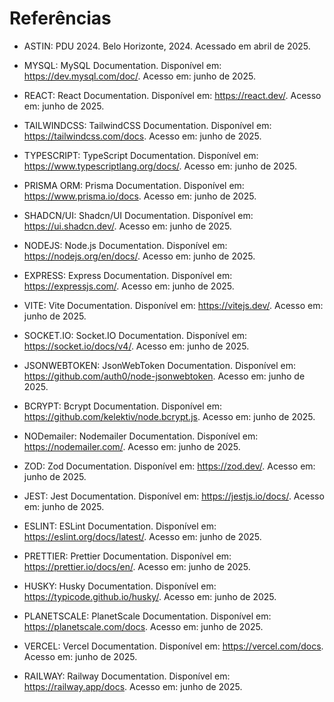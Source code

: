 # Referências

- ASTIN: PDU 2024. Belo Horizonte, 2024. Acessado em abril de 2025.

- MYSQL: MySQL Documentation. Disponível em: <https://dev.mysql.com/doc/>. Acesso em: junho de 2025.

- REACT: React Documentation. Disponível em: <https://react.dev/>. Acesso em: junho de 2025.

- TAILWINDCSS: TailwindCSS Documentation. Disponível em: <https://tailwindcss.com/docs>. Acesso em: junho de 2025.

- TYPESCRIPT: TypeScript Documentation. Disponível em: <https://www.typescriptlang.org/docs/>. Acesso em: junho de 2025.

- PRISMA ORM: Prisma Documentation. Disponível em: <https://www.prisma.io/docs>. Acesso em: junho de 2025.

- SHADCN/UI: Shadcn/UI Documentation. Disponível em: <https://ui.shadcn.dev/>. Acesso em: junho de 2025.

- NODEJS: Node.js Documentation. Disponível em: <https://nodejs.org/en/docs/>. Acesso em: junho de 2025.

- EXPRESS: Express Documentation. Disponível em: <https://expressjs.com/>. Acesso em: junho de 2025.

- VITE: Vite Documentation. Disponível em: <https://vitejs.dev/>. Acesso em: junho de 2025.

- SOCKET.IO: Socket.IO Documentation. Disponível em: <https://socket.io/docs/v4/>. Acesso em: junho de 2025.

- JSONWEBTOKEN: JsonWebToken Documentation. Disponível em: <https://github.com/auth0/node-jsonwebtoken>. Acesso em: junho de 2025.

- BCRYPT: Bcrypt Documentation. Disponível em: <https://github.com/kelektiv/node.bcrypt.js>. Acesso em: junho de 2025.

- NODemailer: Nodemailer Documentation. Disponível em: <https://nodemailer.com/>. Acesso em: junho de 2025.

- ZOD: Zod Documentation. Disponível em: <https://zod.dev/>. Acesso em: junho de 2025.

- JEST: Jest Documentation. Disponível em: <https://jestjs.io/docs/>. Acesso em: junho de 2025.

- ESLINT: ESLint Documentation. Disponível em: <https://eslint.org/docs/latest/>. Acesso em: junho de 2025.

- PRETTIER: Prettier Documentation. Disponível em: <https://prettier.io/docs/en/>. Acesso em: junho de 2025.

- HUSKY: Husky Documentation. Disponível em: <https://typicode.github.io/husky/>. Acesso em: junho de 2025.

- PLANETSCALE: PlanetScale Documentation. Disponível em: <https://planetscale.com/docs>. Acesso em: junho de 2025.

- VERCEL: Vercel Documentation. Disponível em: <https://vercel.com/docs>. Acesso em: junho de 2025.

- RAILWAY: Railway Documentation. Disponível em: <https://railway.app/docs>. Acesso em: junho de 2025.